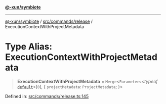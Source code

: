 [**@-xun/symbiote**](../../../../README.md)

***

[@-xun/symbiote](../../../../README.md) / [src/commands/release](../README.md) / ExecutionContextWithProjectMetadata

# Type Alias: ExecutionContextWithProjectMetadata

> **ExecutionContextWithProjectMetadata** = `Merge`\<`Parameters`\<*typeof* [`default`](../functions/default.md)\>\[`0`\], \{ `projectMetadata`: `ProjectMetadata`; \}\>

Defined in: [src/commands/release.ts:145](https://github.com/Xunnamius/symbiote/blob/39b78f935df3d66a96654bd78c86b3952384b660/src/commands/release.ts#L145)
